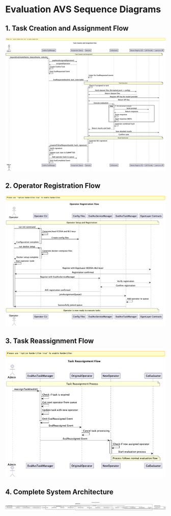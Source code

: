 # Evaluation AVS Sequence Diagrams

## 1. Task Creation and Assignment Flow

![Task Creation and Assignment Flow](./custom-diagrams/v3/avs-task-flow.png)

## 2. Operator Registration Flow

![Operator Registration Flow](./plantuml-diagrams/avs-registration-flow.png)

## 3. Task Reassignment Flow

![Task Reassignment Flow](./plantuml-diagrams/avs-reassignment-flow.png)

## 4. Complete System Architecture

![Evaluation AVS Architecture](./custom-diagrams/v3/avs-architecture.png)